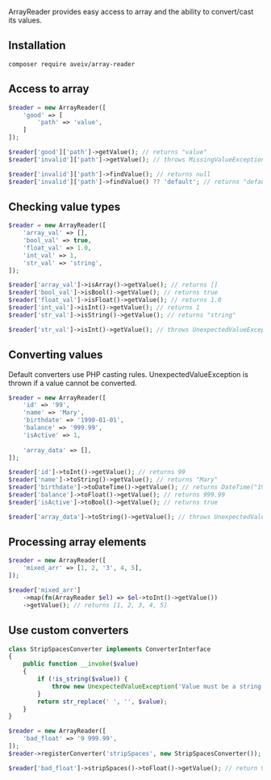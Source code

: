 ArrayReader provides easy access to array and the ability to convert/cast its values.

## Installation

```
composer require aveiv/array-reader
```

## Access to array

```php
$reader = new ArrayReader([
    'good' => [
        'path' => 'value',
    ]
]);

$reader['good']['path']->getValue(); // returns "value"
$reader['invalid']['path']->getValue(); // throws MissingValueException

$reader['invalid']['path']->findValue(); // returns null
$reader['invalid']['path']->findValue() ?? 'default'; // returns "default"
```

## Checking value types

```php
$reader = new ArrayReader([
    'array_val' => [],
    'bool_val' => true,
    'float_val' => 1.0,
    'int_val' => 1,
    'str_val' => 'string',
]);

$reader['array_val']->isArray()->getValue(); // returns []
$reader['bool_val']->isBool()->getValue(); // returns true
$reader['float_val']->isFloat()->getValue(); // returns 1.0
$reader['int_val']->isInt()->getValue(); // returns 1
$reader['str_val']->isString()->getValue(); // returns "string"

$reader['str_val']->isInt()->getValue(); // throws UnexpectedValueException
```

## Converting values

Default converters use PHP casting rules. UnexpectedValueException is thrown if a value cannot be converted.

```php
$reader = new ArrayReader([
    'id' => '99',
    'name' => 'Mary',
    'birthdate' => '1990-01-01',
    'balance' => '999.99',
    'isActive' => 1,
    
    'array_data' => [],
]);

$reader['id']->toInt()->getValue(); // returns 99
$reader['name']->toString()->getValue(); // returns "Mary"
$reader['birthdate']->toDateTime()->getValue(); // returns DateTime("1990-01-01")
$reader['balance']->toFloat()->getValue(); // returns 999.99
$reader['isActive']->toBool()->getValue(); // returns true

$reader['array_data']->toString()->getValue(); // throws UnexpectedValueException
```

## Processing array elements

```php
$reader = new ArrayReader([
    'mixed_arr' => [1, 2, '3', 4, 5],
]);

$reader['mixed_arr']
    ->map(fn(ArrayReader $el) => $el->toInt()->getValue())
    ->getValue(); // returns [1, 2, 3, 4, 5]
```

## Use custom converters

```php
class StripSpacesConverter implements ConverterInterface
{
    public function __invoke($value)
    {
        if (!is_string($value)) {
            throw new UnexpectedValueException('Value must be a string');
        }
        return str_replace(' ', '', $value);
    }
}

$reader = new ArrayReader([
    'bad_float' => '9 999.99',
]);
$reader->registerConverter('stripSpaces', new StripSpacesConverter());

$reader['bad_float']->stripSpaces()->toFloat()->getValue(); // return 9999.99
```
